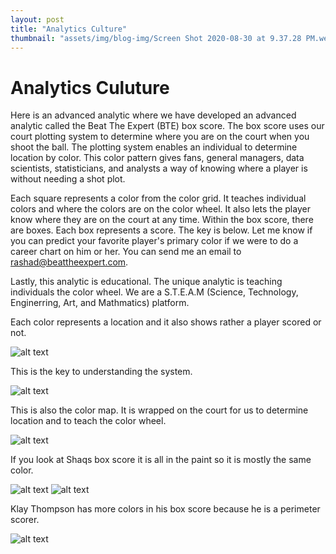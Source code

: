 ```yaml
---
layout: post
title: "Analytics Culture"
thumbnail: "assets/img/blog-img/Screen Shot 2020-08-30 at 9.37.28 PM.webp"
---
```


# Analytics Culuture
Here is an advanced analytic where we have developed an advanced analytic called the Beat The Expert (BTE) box score.  The box score uses our court plotting system to determine where you are on the court when you shoot the ball. 
The plotting system enables an individual to determine location by color.  This color pattern gives fans, general managers, data scientists, statisticians, and analysts a way of knowing where a player is without needing a shot plot.  

Each square represents a color from the color grid.  It teaches individual colors and where the colors are on the color wheel.  It also lets the player know where they are on the court at any time.  Within the box score, there are boxes.  Each box represents a score.  The key is below.  Let me know if you can predict your favorite player's primary color if we were to do a career chart on him or her.  You can send me an email to rashad@beattheexpert.com. 

Lastly, this analytic is educational.  The unique analytic is teaching individuals the color wheel.  We are a S.T.E.A.M (Science, Technology, Enginerring, Art, and Mathmatics) platform.  


Each color represents a location and it also shows rather a player scored or not.

![alt text]({{site.url}}{{site.baseurl}}/assets/img/blog-img/BTE_Box_Score.jpg?raw=true)

This is the key to understanding the system. 

![alt text]({{site.url}}{{site.baseurl}}/assets/img/blog-img/Analytic_shots.jpg?raw=true)

This is also the color map.  It is wrapped on the court for us to determine location and to teach the color wheel. 


![alt text]({{site.url}}{{site.baseurl}}/assets/img/blog-img/BTE_Color_Map.jpg?raw=true)

If you look at Shaqs box score it is all in the paint so it is mostly the same color.

![alt text]({{site.url}}{{site.baseurl}}/assets/img/blog-img/Analytic_Shaq.jpg?raw=true)
![alt text]({{site.url}}{{site.baseurl}}/assets/img/blog-img/Analytic_Shaq_2.jpg?raw=true)

Klay Thompson has more colors in his box score because he is a perimeter scorer. 

![alt text]({{site.url}}{{site.baseurl}}/assets/img/blog-img/Analytic_Klay.jpg?raw=true)

